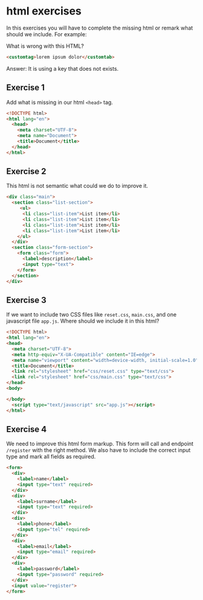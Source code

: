 # html exercises

In this exercises you will have to complete the missing html or remark what should we include. For example:

What is wrong with this HTML?

```html
<customtag>lorem ipsum dolor</customtab>
```

Answer: It is using a key that does not exists.

## Exercise 1

Add what is missing in our html `<head>` tag.

```html
<!DOCTYPE html>
<html lang="en">
  <head>
    <meta charset="UTF-8">
    <meta name="Document">
    <title>Document</title>
  </head>
</html>
```

## Exercise 2

This html is not semantic what could we do to improve it.

```html
<div class="main">
  <section class="list-section">
     <ul>
      <li class="list-item">List item</li>
      <li class="list-item">List item</li>
      <li class="list-item">List item</li>
      <li class="list-item">List item</li>
    </ul>
  </div>
  <section class="form-section">
    <form class="form">
      <label>description</label>
      <input type="text">
    </form>
  </section>
</div>
```

## Exercise 3

If we want to include two CSS files like `reset.css`, `main.css`, and one javascript file `app.js`. Where should we include it in this html?

```html
<!DOCTYPE html>
<html lang="en">
<head>
  <meta charset="UTF-8">
  <meta http-equiv="X-UA-Compatible" content="IE=edge">
  <meta name="viewport" content="width=device-width, initial-scale=1.0">
  <title>Document</title>
  <link rel="stylesheet" href="css/reset.css" type="text/css">
  <link rel="stylesheet" href="css/main.css" type="text/css">
</head>
<body>

</body>
  <script type="text/javascript" src="app.js"></script>
</html>
```

## Exercise 4

We need to improve this html form markup. This form will call and endpoint `/register` with the right method. We also have to include the correct input type and mark all fields as required.

```html
<form>
  <div>
    <label>name</label>
    <input type="text" required>
  </div>
  <div>
    <label>surname</label>
    <input type="text" required>
  </div>
  <div>
    <label>phone</label>
    <input type="tel" required>
  </div>
  <div>
    <label>email</label>
    <input type="email" required>
  </div>
  <div>
    <label>password</label>
    <input type="password" required>
  </div>
  <input value="register">
</form>
```
